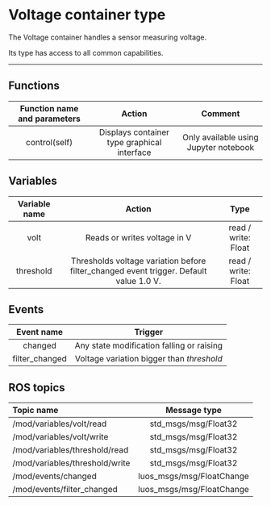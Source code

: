 # Voltage container type

The Voltage container handles a sensor measuring voltage.

Its type has access to all common capabilities.

----

## Functions

| **Function name and parameters** | **Action** | **Comment** |
| :---: | :---: | :---: |
| control(self) | Displays container type graphical interface | Only available using Jupyter notebook |

## Variables

| **Variable name** | **Action** | **Type** |
| :---: | :---: | :---: |
| volt | Reads or writes voltage in V | read / write: Float |
| threshold | Thresholds voltage variation before filter_changed event trigger. Default value 1.0 V. | read / write: Float |

## Events

| **Event name** | **Trigger** |
| :---: | :---: |
| changed | Any state modification falling or raising |
| filter_changed | Voltage variation bigger than *threshold* |

## ROS topics
| **Topic name** | **Message type** |
|:----|:---:|
| /mod/variables/volt/read | std_msgs/msg/Float32
| /mod/variables/volt/write | std_msgs/msg/Float32
| /mod/variables/threshold/read | std_msgs/msg/Float32
| /mod/variables/threshold/write | std_msgs/msg/Float32
| /mod/events/changed | luos_msgs/msg/FloatChange
| /mod/events/filter_changed | luos_msgs/msg/FloatChange



